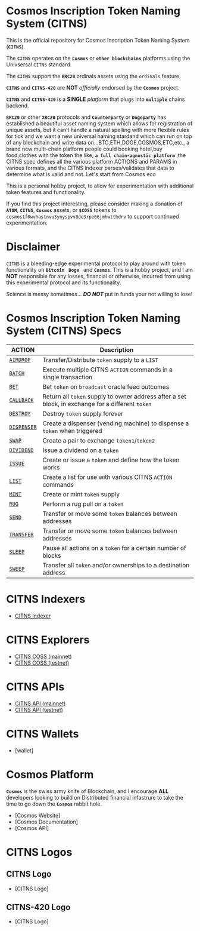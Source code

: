 # Cosmos Inscription Token Naming System (CITNS)

This is the official repository for Cosmos Inscription Token Naming System (**`CITNS`**). 

The **`CITNS`** operates on the **`Cosmos`** or **`other blockchains`** platforms using the Univsersal `CITNS` standard. 

The **`CITNS`** support the **`BRC20`** ordinals assets using the `ordinals` feature. 

**`CITNS`** and **`CITNS-420`** are **NOT** _officially_ endorsed by the **`Cosmos`** project. 

**`CITNS`** and **`CITNS-420`** is a **SINGLE** _platform_ that plugs into **`multiple`** chains backend.

**`BRC20`** or other **`XRC20`** protocols and **`Counterparty`** or **`Dogeparty`** has established a beautiful asset naming system which allows for registration of unique assets, but it can’t handle a natural spelling with more flexible rules for tick and we want a new universal naming stardand which can run on top of any blockchain and write data on...BTC,ETH,DOGE,COSMOS,ETC,etc., a brand new multi-chain platform people could booking hotel,buy food,clothes with the token the like, **`a full chain-agnostic platform`** ,the CITNS spec defines all the various platform ACTIONS and PARAMS in various formats, and the CITNS indexer parses/validates that data to determine what is valid and not. Let's start from Cosmos eco


This is a personal hobby project, to allow for experimentation with additional token features and functionality.

If you find this project interesting, please consider making a donation of **`ATOM`**, **`CITNS`**, **`Cosmos`** assets, or **`$COSS`** tokens to `cosmos1f0wvhastnvu3ynyspvv8de3rpe66jmhwtthdrv` to support continued experimentation.


# Disclaimer 
`CITNS` is a bleeding-edge experimental protocol to play around with token functionality on **`Bitcoin `** **`Doge `** and **`Cosmos`**. This is a hobby project, and  I am **NOT** responsible for any losses, financial or otherwise, incurred from using this experimental protocol and its functionality. 

Science is messy sometimes... _**DO NOT**_ put in funds your not willing to lose!


# Cosmos Inscription Token Naming System (CITNS) Specs

| ACTION                                     | Description                                                                                       | 
| ------------------------------------------ | ------------------------------------------------------------------------------------------------- |
| [`AIRDROP`](./docs/actions/AIRDROP.md)     | Transfer/Distribute `token` supply to a `LIST`                                                    |
| [`BATCH`](./docs/actions/BATCH.md)         | Execute multiple CITNS `ACTION` commands in a single transaction                                   |
| [`BET`](./docs/actions/BET.md)             | Bet `token` on `broadcast` oracle feed outcomes                                                   |
| [`CALLBACK`](./docs/actions/CALLBACK.md)   | Return all `token` supply to owner address after a set block, in exchange for a different `token` |
| [`DESTROY`](./docs/actions/DESTROY.md)     | Destroy `token` supply forever                                                                    |
| [`DISPENSER`](./docs/actions/DISPENSER.md) | Create a dispenser (vending machine) to dispense a `token` when triggered                         |
| [`SWAP`](./docs/actions/SWAP.md)           | Create a pair to exchange `token1`/`token2`                         |
| [`DIVIDEND`](./docs/actions/DIVIDEND.md)   | Issue a dividend on a `token`                                                                     |
| [`ISSUE`](./docs/actions/ISSUE.md)         | Create or issue a `token` and define how the token works                                          |
| [`LIST`](./docs/actions/LIST.md)           | Create a list for use with various CITNS `ACTION` commands                                         |
| [`MINT`](./docs/actions/MINT.md)           | Create or mint `token` supply                                                                     |
| [`RUG`](./docs/actions/RUG.md)             | Perform a rug pull on a `token`                                                                   |
| [`SEND`](./docs/actions/SEND.md)           | Transfer or move some `token` balances between addresses                                          |
| [`TRANSFER`](./docs/actions/TRANSFER.md)   | Transfer or move some `token` balances between addresses                                          |
| [`SLEEP`](./docs/actions/SLEEP.md)         | Pause all actions on a `token` for a certain number of blocks                                     |
| [`SWEEP`](./docs/actions/SWEEP.md)         | Transfer all `token` and/or ownerships to a destination address                                   |


# CITNS Indexers
- [CITNS Indexer](.indexer/) 


# CITNS Explorers
- [CITNS COSS (mainnet)](https://coss.ink/)
- [CITNS COSS (testnet)](https://coss.ink/)


# CITNS APIs
- [CITNS API (mainnet)](https://coss.ink/api)
- [CITNS API (testnet)](https://coss.ink/api)


# CITNS Wallets
- [wallet]


# Cosmos Platform
**`Cosmos`** is the swiss army knife of Blockchain, and I encourage **ALL** developers looking to build on Distributed financial infastrure to take the time to go down the **`Cosmos`** rabbit hole.
- [Cosmos Website]
- [Cosmos Documentation]
- [Cosmos API]


# CITNS Logos

## CITNS Logo
- [CITNS Logo]

## CITNS-420 Logo
- [CITNS Logo]
